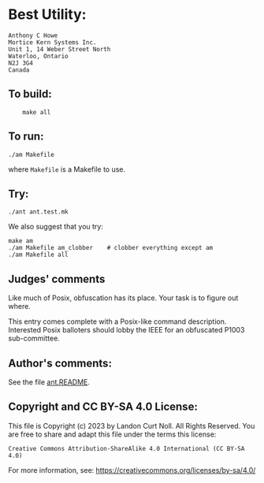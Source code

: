 # Best Utility:

	Anthony C Howe
	Mortice Kern Systems Inc.
	Unit 1, 14 Weber Street North
	Waterloo, Ontario
	N2J 3G4
	Canada

## To build:

        make all

## To run:

	./am Makefile

where `Makefile` is a Makefile to use.


## Try:

	./ant ant.test.mk

We also suggest that you try:

	make am
	./am Makefile am_clobber	# clobber everything except am
	./am Makefile all


## Judges' comments


Like much of Posix, obfuscation has its place.  Your task is to
figure out where.

This entry comes complete with a Posix-like command description.
Interested Posix balloters should lobby the IEEE for an obfuscated 
P1003 sub-committee.


## Author's comments:

See the file [ant.README](ant.README).

## Copyright and CC BY-SA 4.0 License:

This file is Copyright (c) 2023 by Landon Curt Noll.  All Rights Reserved.
You are free to share and adapt this file under the terms this license:

    Creative Commons Attribution-ShareAlike 4.0 International (CC BY-SA 4.0)

For more information, see: https://creativecommons.org/licenses/by-sa/4.0/
